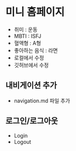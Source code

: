 # 미니 홈페이지
- 취미 : 운동
- MBTI : ISFJ
- 혈액형 : A형
- 좋아하는 음식 : 라면
- 로컬에서 수정
- 깃허브에서 수정

## 내비게이션 추가
- navigation.md 파일 추가


## 로그인/로그아웃
- Login
- Logout